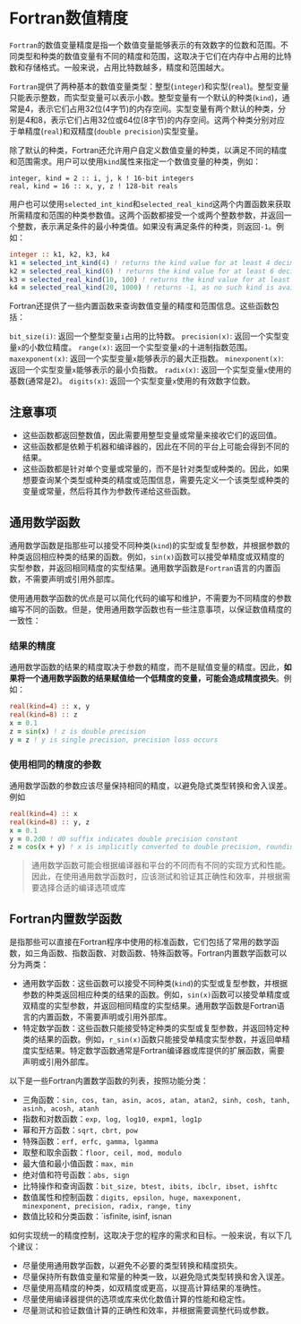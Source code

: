 # Fortran数值精度

`Fortran`的数值变量精度是指一个数值变量能够表示的有效数字的位数和范围。不同类型和种类的数值变量有不同的精度和范围，这取决于它们在内存中占用的比特数和存储格式。一般来说，占用比特数越多，精度和范围越大。

`Fortran`提供了两种基本的数值变量类型：整型(`integer`)和实型(`real`)。整型变量只能表示整数，而实型变量可以表示小数。整型变量有一个默认的种类(`kind`)，通常是4，表示它们占用32位(4字节)的内存空间。实型变量有两个默认的种类，分别是4和8，表示它们占用32位或64位(8字节)的内存空间。这两个种类分别对应于单精度(`real`)和双精度(`double precision`)实型变量。

除了默认的种类，Fortran还允许用户自定义数值变量的种类，以满足不同的精度和范围需求。用户可以使用`kind`属性来指定一个数值变量的种类，例如：

```Fortran
integer, kind = 2 :: i, j, k ! 16-bit integers
real, kind = 16 :: x, y, z ! 128-bit reals
```

用户也可以使用`selected_int_kind`和`selected_real_kind`这两个内置函数来获取所需精度和范围的种类参数值。这两个函数都接受一个或两个整数参数，并返回一个整数，表示满足条件的最小种类值。如果没有满足条件的种类，则返回`-1`。例如：

```fortran
integer :: k1, k2, k3, k4
k1 = selected_int_kind(4) ! returns the kind value for at least 4 decimal digits
k2 = selected_real_kind(6) ! returns the kind value for at least 6 decimal digits of precision
k3 = selected_real_kind(10, 100) ! returns the kind value for at least 10 decimal digits of precision and a range of at least 10^(-100) to 10^(100)
k4 = selected_real_kind(20, 1000) ! returns -1, as no such kind is available
```

Fortran还提供了一些内置函数来查询数值变量的精度和范围信息。这些函数包括：

`bit_size(i)`: 返回一个整型变量`i`占用的比特数。
`precision(x)`: 返回一个实型变量`x`的小数位精度。
`range(x)`: 返回一个实型变量`x`的十进制指数范围。
`maxexponent(x)`: 返回一个实型变量`x`能够表示的最大正指数。
`minexponent(x)`: 返回一个实型变量`x`能够表示的最小负指数。
`radix(x)`: 返回一个实型变量`x`使用的基数(通常是2)。
`digits(x)`: 返回一个实型变量`x`使用的有效数字位数。

## 注意事项

- 这些函数都返回整数值，因此需要用整型变量或常量来接收它们的返回值。
- 这些函数都是依赖于机器和编译器的，因此在不同的平台上可能会得到不同的结果。
- 这些函数都是针对单个变量或常量的，而不是针对类型或种类的。因此，如果想要查询某个类型或种类的精度或范围信息，需要先定义一个该类型或种类的变量或常量，然后将其作为参数传递给这些函数。

## 通用数学函数

通用数学函数是指那些可以接受不同种类(`kind`)的实型或复型参数，并根据参数的种类返回相应种类的结果的函数。例如，`sin(x)`函数可以接受单精度或双精度的实型参数，并返回相同精度的实型结果。通用数学函数是`Fortran`语言的内置函数，不需要声明或引用外部库。

使用通用数学函数的优点是可以简化代码的编写和维护，不需要为不同精度的参数编写不同的函数。但是，使用通用数学函数也有一些注意事项，以保证数值精度的一致性：

### 结果的精度

通用数学函数的结果的精度取决于参数的精度，而不是赋值变量的精度。因此，**如果将一个通用数学函数的结果赋值给一个低精度的变量，可能会造成精度损失**。例如：

```fortran
real(kind=4) :: x, y
real(kind=8) :: z
x = 0.1
z = sin(x) ! z is double precision
y = z ! y is single precision, precision loss occurs
```

### 使用相同的精度的参数

通用数学函数的参数应该尽量保持相同的精度，以避免隐式类型转换和舍入误差。例如

```fortran
real(kind=4) :: x
real(kind=8) :: y, z
x = 0.1
y = 0.2d0 ! d0 suffix indicates double precision constant
z = cos(x + y) ! x is implicitly converted to double precision, rounding error may occur
```

> 通用数学函数可能会根据编译器和平台的不同而有不同的实现方式和性能。因此，在使用通用数学函数时，应该测试和验证其正确性和效率，并根据需要选择合适的编译选项或库

## Fortran内置数学函数

是指那些可以直接在Fortran程序中使用的标准函数，它们包括了常用的数学函数，如三角函数、指数函数、对数函数、特殊函数等。Fortran内置数学函数可以分为两类：

- 通用数学函数：这些函数可以接受不同种类(`kind`)的实型或复型参数，并根据参数的种类返回相应种类的结果的函数。例如，`sin(x)`函数可以接受单精度或双精度的实型参数，并返回相同精度的实型结果。通用数学函数是Fortran语言的内置函数，不需要声明或引用外部库。
- 特定数学函数：这些函数只能接受特定种类的实型或复型参数，并返回特定种类的结果的函数。例如，`r_sin(x)`函数只能接受单精度实型参数，并返回单精度实型结果。特定数学函数通常是Fortran编译器或库提供的扩展函数，需要声明或引用外部库。

以下是一些Fortran内置数学函数的列表，按照功能分类：

- 三角函数：`sin, cos, tan, asin, acos, atan, atan2, sinh, cosh, tanh, asinh, acosh, atanh`
- 指数和对数函数：`exp, log, log10, expm1, log1p`
- 幂和开方函数：`sqrt, cbrt, pow`
- 特殊函数：`erf, erfc, gamma, lgamma`
- 取整和取余函数：`floor, ceil, mod, modulo`
- 最大值和最小值函数：`max, min`
- 绝对值和符号函数：`abs, sign`
- 比特操作和查询函数：`bit_size, btest, ibits, ibclr, ibset, ishftc`
- 数值属性和控制函数：`digits, epsilon, huge, maxexponent, minexponent, precision, radix, range, tiny`
- 数值比较和分类函数：`isfinite, isinf, isnan

如何实现统一的精度控制，这取决于您的程序的需求和目标。一般来说，有以下几个建议：

- 尽量使用通用数学函数，以避免不必要的类型转换和精度损失。
- 尽量保持所有数值变量和常量的种类一致，以避免隐式类型转换和舍入误差。
- 尽量使用高精度的种类，如双精度或更高，以提高计算结果的准确性。
- 尽量使用编译器提供的选项或库来优化数值计算的性能和稳定性。
- 尽量测试和验证数值计算的正确性和效率，并根据需要调整代码或参数。

